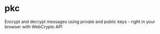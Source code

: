# pkc
Encrypt and decrypt messages using private and public keys - right in your browser with WebCrypto API
